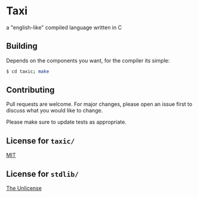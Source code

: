# Taxi

a "english-like" compiled language written in C

## Building

Depends on the components you want, for the compiler its simple:
```bash
$ cd taxic; make
```

## Contributing
Pull requests are welcome. For major changes, please open an issue first to discuss what you would like to change.

Please make sure to update tests as appropriate.

## License for `taxic/`
[MIT](https://choosealicense.com/licenses/mit/)

## License for `stdlib/`
[The Unlicense](https://choosealicense.com/licenses/unlicense/)